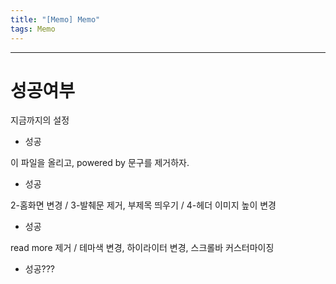 ```yaml
---
title: "[Memo] Memo"
tags: Memo
---
```








----





# 성공여부

지금까지의 설정

- 성공

이 파일을 올리고,  powered by 문구를 제거하자.

- 성공

2-홈화면 변경 / 3-발췌문 제거, 부제목 띄우기 / 4-헤더 이미지 높이 변경

- 성공

read more 제거 / 테마색 변경, 하이라이터 변경, 스크롤바 커스터마이징

- 성공???
